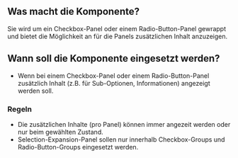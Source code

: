 
## Was macht die Komponente?
Sie wird um ein Checkbox-Panel oder einem Radio-Button-Panel gewrappt und bietet die Möglichkeit an für die Panels zusätzlichen Inhalt anzuzeigen.

## Wann soll die Komponente eingesetzt werden?
* Wenn bei einem Checkbox-Panel oder einem Radio-Button-Panel zusätzlich Inhalt (z.B. für Sub-Optionen, Informationen) angezeigt werden soll.

### Regeln
* Die zusätzlichen Inhalte (pro Panel) können immer angezeit werden oder nur beim gewählten Zustand.
* Selection-Expansion-Panel sollen nur innerhalb Checkbox-Groups und Radio-Button-Groups eingesetzt werden.
